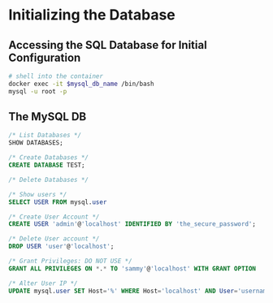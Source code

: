 # Initializing the Database

## Accessing the SQL Database for Initial Configuration
```sh
# shell into the container
docker exec -it $mysql_db_name /bin/bash
mysql -u root -p
```

## The MySQL DB
```sql
/* List Databases */
SHOW DATABASES;

/* Create Databases */
CREATE DATABASE TEST;

/* Delete Databases */

/* Show users */
SELECT USER FROM mysql.user

/* Create User Account */
CREATE USER 'admin'@'localhost' IDENTIFIED BY 'the_secure_password';

/* Delete User account */
DROP USER 'user'@'localhost';

/* Grant Privileges: DO NOT USE */
GRANT ALL PRIVILEGES ON *.* TO 'sammy'@'localhost' WITH GRANT OPTION

/* Alter User IP */
UPDATE mysql.user SET Host='%' WHERE Host='localhost' AND User='username';


```